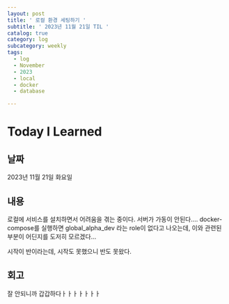 ```yaml
---
layout: post
title: ' 로컬 환경 세팅하기 '
subtitle: ' 2023년 11월 21일 TIL '
catalog: true
category: log
subcategory: weekly
tags:
  - log
  - November
  - 2023
  - local
  - docker
  - database

---
```


# Today I Learned

## 날짜

2023년 11월 21일 화요일

## 내용

로컬에 서비스를 설치하면서 어려움을 겪는 중이다. 
서버가 가동이 안된다....
docker-compose를 실행하면 global_alpha_dev 라는 role이 없다고 나오는데, 이와 관련된 부분이 어딘지를 도저히 모르겠다... 

시작이 반이라는데, 시작도 못했으니 반도 못왔다.

## 회고

잘 안되니까 갑갑하다ㅏㅏㅏㅏㅏㅏㅏ

